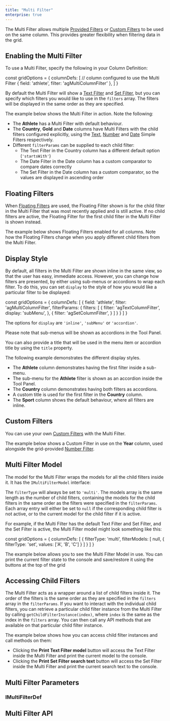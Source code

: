 ```yaml
---
title: "Multi Filter"
enterprise: true
---
```


The Multi Filter allows multiple [Provided Filters](/filter-provided/) or [Custom Filters](/component-filter/) to be used on the same column. This provides greater flexibility when filtering data in the grid.

<image-caption src="filter-multi/resources/multi-filter.png" alt="Multi Filter" width="34rem" centered="true"></image-caption>

## Enabling the Multi Filter

To use a Multi Filter, specify the following in your Column Definition:

<snippet>
const gridOptions = {
    columnDefs: [
        // column configured to use the Multi Filter
        { field: 'athlete', filter: 'agMultiColumnFilter' },
    ]
}
</snippet>

By default the Multi Filter will show a [Text Filter](/filter-text/) and [Set Filter](/filter-set/), but you can specify which filters you would like to use in the `filters` array. The filters will be displayed in the same order as they are specified.

The example below shows the Multi Filter in action. Note the following:

- The **Athlete** has a Multi Filter with default behaviour.
- The **Country**, **Gold** and **Date** columns have Multi Filters with the child filters configured explicitly, using the [Text](/filter-text/), [Number](/filter-number/) and [Date](/filter-date/) Simple Filters respectively.
- Different `filterParams` can be supplied to each child filter:<br />
    - The Text Filter in the Country column has a different default option (`'startsWith'`)
    - The Date Filter in the Date column has a custom comparator to compare dates correctly
    - The Set Filter in the Date column has a custom comparator, so the values are displayed in ascending order

<grid-example title='Multi Filter' name='multi-filter' type='generated' options='{ "enterprise": true, "exampleHeight": 602, "modules": ["clientside", "multifilter", "setfilter", "menu", "clipboard", "filterpanel"] }'></grid-example>

## Floating Filters

When [Floating Filters](/floating-filters/) are used, the Floating Filter shown is for the child filter in the Multi Filter that was most recently applied and is still active. If no child filters are active, the Floating Filter for the first child filter in the Multi Filter is shown instead.

The example below shows Floating Filters enabled for all columns. Note how the Floating Filters change when you apply different child filters from the Multi Filter.

<grid-example title='Floating Filters' name='floating-filters' type='generated' options='{ "enterprise": true, "exampleHeight": 635, "modules": ["clientside", "multifilter", "setfilter", "menu", "clipboard"] }'></grid-example>

## Display Style

By default, all filters in the Multi Filter are shown inline in the same view, so that the user has easy, immediate access. However, you can change how filters are presented, by either using sub-menus or accordions to wrap each filter. To do this, you can set `display` to the style of how you would like a particular filter to be displayed:

<snippet>
const gridOptions = {
    columnDefs: [
        {
            field: 'athlete',
            filter: 'agMultiColumnFilter',
            filterParams: {
                filters: [
                    {
                        filter: 'agTextColumnFilter',
                        display: 'subMenu',
                    },
                    {
                        filter: 'agSetColumnFilter',
                    }
                ]
            }
        }
    ]
}
</snippet>

The options for `display` are `'inline'`, `'subMenu'` or `'accordion'`.

Please note that sub-menus will be shown as accordions in the Tool Panel.

You can also provide a title that will be used in the menu item or accordion title by using the `title` property.

The following example demonstrates the different display styles.

- The **Athlete** column demonstrates having the first filter inside a sub-menu.
- The sub-menu for the **Athlete** filter is shown as an accordion inside the Tool Panel.
- The **Country** column demonstrates having both filters as accordions.
- A custom title is used for the first filter in the **Country** column.
- The **Sport** column shows the default behaviour, where all filters are inline.

<grid-example title='Display Style' name='display-style' type='generated' options='{ "enterprise": true, "exampleHeight": 629, "modules": ["clientside", "multifilter", "setfilter", "menu", "clipboard", "filterpanel"] }'></grid-example>

## Custom Filters

You can use your own [Custom Filters](/filter-custom/) with the Multi Filter.

The example below shows a Custom Filter in use on the **Year** column, used alongside the grid-provided [Number Filter](/filter-number/).

<grid-example title='Custom Filters' name='custom-filter' type='generated' options='{ "enterprise": true, "modules": ["clientside", "multifilter", "setfilter", "menu", "clipboard", "filterpanel"], "exampleHeight": 635 }'></grid-example>

## Multi Filter Model

The model for the Multi Filter wraps the models for all the child filters inside it. It has the `IMultiFilterModel` interface:

<interface-documentation interfaceName='IMultiFilterModel' config='{"overrideBottomMargin":"1rem"}' ></interface-documentation>


The `filterType` will always be set to `'multi'`. The models array is the same length as the number of child filters, containing the models for the child filters in the same order as the filters were specified in the `filterParams`. Each array entry will either be set to `null` if the corresponding child filter is not active, or to the current model for the child filter if it is active.

For example, if the Multi Filter has the default Text Filter and Set Filter, and the Set Filter is active, the Multi Filter model might look something like this:

<snippet>
const gridOptions = {
    columnDefs: [
        {
            filterType: 'multi',
            filterModels: [
                null,
                { filterType: 'set', values: ['A', 'B', 'C'] }
            ]
        }
    ]
}
</snippet>

The example below allows you to see the Multi Filter Model in use. You can print the current filter state to the console and save/restore it using the buttons at the top of the grid

<grid-example title='Multi Filter Model' name='multi-filter-model' type='generated' options='{ "enterprise": true, "exampleHeight": 639, "modules": ["clientside", "multifilter", "setfilter", "menu", "clipboard"] }'></grid-example>

## Accessing Child Filters

The Multi Filter acts as a wrapper around a list of child filters inside it. The order of the filters is the same order as they are specified in the `filters` array in the `filterParams`. If you want to interact with the individual child filters, you can retrieve a particular child filter instance from the Multi Filter by calling `getChildFilterInstance(index)`,  where `index` is the same as the index in the `filters` array. You can then call any API methods that are available on that particular child filter instance.

The example below shows how you can access child filter instances and call methods on them:

- Clicking the **Print Text Filter model** button will access the Text Filter inside the Multi Filter and print the current model to the console.
- Clicking the **Print Set Filter search text** button will access the Set Filter inside the Multi Filter and print the current search text to the console.

<grid-example title='Accessing Child Filters' name='accessing-child-filters' type='generated' options='{ "enterprise": true, "exampleHeight": 624, "modules": ["clientside", "multifilter", "setfilter", "menu", "clipboard"] }'></grid-example>

## Multi Filter Parameters

<interface-documentation interfaceName='IMultiFilterParams' overrideSrc='filter-multi/resources/multi-filter.json'></interface-documentation>

### IMultiFilterDef

<interface-documentation interfaceName='IMultiFilterDef' overrideSrc='filter-multi/resources/multi-filter.json' ></interface-documentation>

## Multi Filter API

<interface-documentation interfaceName='IMultiFilterComp' overrideSrc='filter-multi/resources/multi-filter.json' ></interface-documentation>
